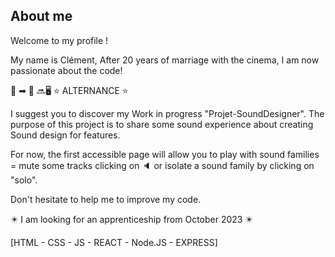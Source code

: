 ## About me
Welcome to my profile !

My name is Clément,
After 20 years of marriage with the cinema, I am now passionate about the code! 

&#127909; &#10145; &#127979;      &#128284;:desktop_computer:       &#11088; ALTERNANCE &#11088;

I suggest you to discover my Work in progress "Projet-SoundDesigner". 
The purpose of this project is to share some sound experience about creating Sound design for features. 

For now, the first accessible page will allow you to play with sound families = mute some tracks clicking on &#128264; or isolate a sound family by clicking on "solo".

Don't hesitate to help me to improve my code.

:eight_pointed_black_star: I am looking for an apprenticeship from October 2023 :eight_pointed_black_star:

[HTML - CSS - JS - REACT - Node.JS - EXPRESS]
